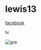 # lewis13
[facebook](https://facebook.com)

hi

![gra](https://github.com/user-attachments/assets/26e00531-7390-41ae-b034-5b6ce085dd86)

